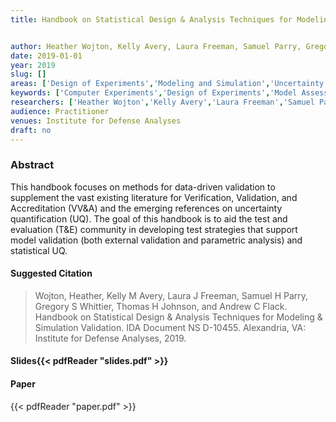 ```yaml
---
title: Handbook on Statistical Design & Analysis Techniques for Modeling & Simulation Validation

author: Heather Wojton, Kelly Avery, Laura Freeman, Samuel Parry, Gregory Whittier, Thomas Johnson, Andrew Flack
date: 2019-01-01
year: 2019
slug: []
areas: ['Design of Experiments','Modeling and Simulation','Uncertainty Quantification']
keywords: ['Computer Experiments','Design of Experiments','Model Assessment and Validation','Uncertainty Quantification']
researchers: ['Heather Wojton','Kelly Avery','Laura Freeman','Samuel Parry','Gregory Whittier','Thomas Johnson','Andrew Flack']
audience: Practitioner
venues: Institute for Defense Analyses
draft: no
---
```




### Abstract
This handbook focuses on methods for data-driven validation to supplement the vast existing literature for Verification, Validation, and Accreditation (VV&A) and the emerging references on uncertainty quantification (UQ). The goal of this handbook is to aid the test and evaluation (T&E) community in developing test strategies that support model validation (both external validation and parametric analysis) and statistical UQ.

#### Suggested Citation
> Wojton, Heather, Kelly M Avery, Laura J Freeman, Samuel H Parry, Gregory S Whittier, Thomas H Johnson, and Andrew C Flack. Handbook on Statistical Design & Analysis Techniques for Modeling & Simulation Validation. IDA Document NS D-10455. Alexandria, VA: Institute for Defense Analyses, 2019.

#### Slides{{< pdfReader "slides.pdf" >}}

#### Paper
{{< pdfReader "paper.pdf" >}}


